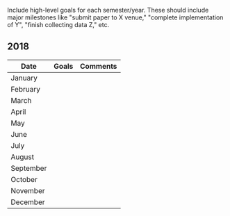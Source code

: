 Include high-level goals for each semester/year. These should include major milestones like "submit paper to X venue," "complete implementation of Y", "finish collecting data Z," etc.

## 2018

| Date      | Goals                      | Comments          | 
| ----------|----------------------------|-------------------|
| January   |                            |
| February  |                            |
| March     |                            |
| April     |                            |
| May       |                            |
| June      |                            |
| July      |                            |
| August    |                            |
| September |                            |
| October   |                            |
| November  |                            |
| December  |                            |
